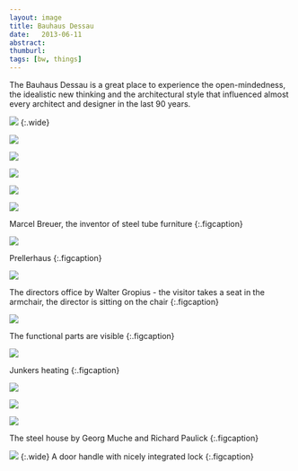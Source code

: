 ```yaml
---
layout: image
title: Bauhaus Dessau
date:   2013-06-11
abstract: 
thumburl: 
tags: [bw, things]
---
```

The Bauhaus Dessau is a great place to experience the open-mindedness, the idealistic new thinking and the architectural style that influenced almost every architect and designer in the last 90 years. 

![](/i/IMG_5823.jpg)
{:.wide}

![](/i/IMG_5899.jpg)

![](/i/IMG_5827.jpg)

![](/i/IMG_5830.jpg)

![](/i/IMG_5828.jpg)

![](/i/IMG_5884.jpg)

Marcel Breuer, the inventor of steel tube furniture
{:.figcaption}

![](/i/IMG_5808.jpg)

Prellerhaus
{:.figcaption}

![](/i/IMG_5848.jpg)

The directors office by Walter Gropius - the visitor takes a seat in the armchair, the director is sitting on the chair
{:.figcaption}

![](/i/IMG_5833.jpg)

The functional parts are visible
{:.figcaption}

![](/i/IMG_5850.jpg)

Junkers heating
{:.figcaption}

![](/i/IMG_5796.jpg)

![](/i/IMG_5853.jpg)

![](/i/IMG_5890.jpg)

The steel house by Georg Muche and Richard Paulick
{:.figcaption}

![](/i/IMG_5888.jpg)
{:.wide}
A door handle with nicely integrated lock
{:.figcaption}

